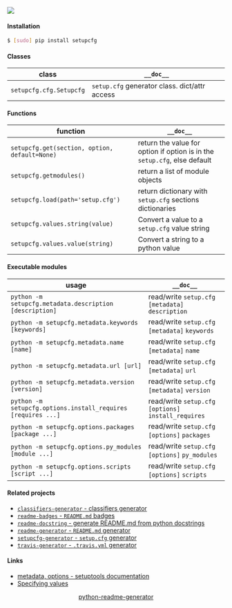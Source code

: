 <!--
https://pypi.org/project/readme-generator/
https://pypi.org/project/python-readme-generator/
-->

[![](https://img.shields.io/pypi/pyversions/setupcfg.svg?longCache=True)](https://pypi.org/project/setupcfg/)

#### Installation
```bash
$ [sudo] pip install setupcfg
```

#### Classes
class|`__doc__`
-|-
`setupcfg.cfg.Setupcfg` |`setup.cfg` generator class. dict/attr access

#### Functions
function|`__doc__`
-|-
`setupcfg.get(section, option, default=None)` |return the value for option if option is in the `setup.cfg`, else default
`setupcfg.getmodules()` |return a list of module objects
`setupcfg.load(path='setup.cfg')` |return dictionary with `setup.cfg` sections dictionaries
`setupcfg.values.string(value)` |Convert a value to a `setup.cfg` value string
`setupcfg.values.value(string)` |Convert a string to a python value

#### Executable modules
usage|`__doc__`
-|-
`python -m setupcfg.metadata.description [description]` |read/write `setup.cfg` `[metadata]` `description`
`python -m setupcfg.metadata.keywords [keywords]` |read/write `setup.cfg` `[metadata]` `keywords`
`python -m setupcfg.metadata.name [name]` |read/write `setup.cfg` `[metadata]` `name`
`python -m setupcfg.metadata.url [url]` |read/write `setup.cfg` `[metadata]` `url`
`python -m setupcfg.metadata.version [version]` |read/write `setup.cfg` `[metadata]` `version`
`python -m setupcfg.options.install_requires [requires ...]` |read/write `setup.cfg` `[options]` `install_requires`
`python -m setupcfg.options.packages [package ...]` |read/write `setup.cfg` `[options]` `packages`
`python -m setupcfg.options.py_modules [module ...]` |read/write `setup.cfg` `[options]` `py_modules`
`python -m setupcfg.options.scripts [script ...]` |read/write `setup.cfg` `[options]` `scripts`

#### Related projects
+   [`classifiers-generator` - classifiers generator](https://pypi.org/project/readme-docstring/)
+   [`readme-badges` - `README.md` badges](https://pypi.org/project/readme-badges/)
+   [`readme-docstring` - generate README.md from python docstrings](https://pypi.org/project/readme-docstring/)
+   [`readme-generator` - `README.md` generator](https://pypi.org/project/readme-generator/)
+   [`setupcfg-generator` - `setup.cfg` generator](https://pypi.org/project/setupcfg-generator/)
+   [`travis-generator` - `.travis.yml` generator](https://pypi.org/project/travis-generator/)

#### Links
+   [metadata, options - setuptools documentation](http://setuptools.readthedocs.io/en/latest/setuptools.html#metadata)
+   [Specifying values](http://setuptools.readthedocs.io/en/latest/setuptools.html#specifying-values)

<p align="center">
    <a href="https://pypi.org/project/python-readme-generator/">python-readme-generator</a>
</p>